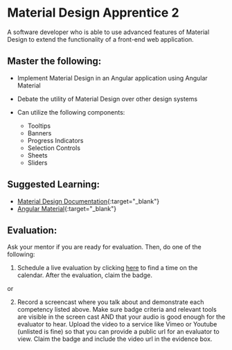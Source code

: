 # Material Design Apprentice 2

A software developer who is able to use advanced features of Material Design to extend the functionality of a front-end web application.

## Master the following:

- Implement Material Design in an Angular application using Angular Material
- Debate the utility of Material Design over other design systems
- Can utilize the following components:

  - Tooltips
  - Banners
  - Progress Indicators
  - Selection Controls
  - Sheets
  - Sliders

## Suggested Learning:

- [Material Design Documentation](https://material.io/){:target="\_blank"}
- [Angular Material](https://material.angular.io/){:target="\_blank"}

## Evaluation:

Ask your mentor if you are ready for evaluation. Then, do one of the following:

1. Schedule a live evaluation by clicking [here](https://api.logro.io/widget/appointment/codex-evals/full-stack) to find a time on the calendar. After the evaluation, claim the badge.

or

2. Record a screencast where you talk about and demonstrate each competency listed above. Make sure badge criteria and relevant tools are visible in the screen cast AND that your audio is good enough for the evaluator to hear. Upload the video to a service like Vimeo or Youtube (unlisted is fine) so that you can provide a public url for an evaluator to view. Claim the badge and include the video url in the evidence box.
